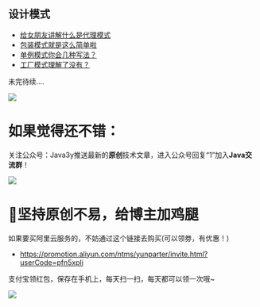 ## 设计模式 ##

- [给女朋友讲解什么是代理模式](https://segmentfault.com/a/1190000014764125)
- [包装模式就是这么简单啦](https://segmentfault.com/a/1190000014771830)
- [单例模式你会几种写法？](https://segmentfault.com/a/1190000014888431)
- [工厂模式理解了没有？](https://segmentfault.com/a/1190000014949595)

未完待续....

![](https://i.imgur.com/cWnmGYD.jpg)

# 如果觉得还不错： #

关注公众号：Java3y推送最新的**原创**技术文章，进入公众号回复“1”加入**Java交流群**！

![](https://user-gold-cdn.xitu.io/2018/2/28/161dc06a373e4f4d?w=258&h=258&f=jpeg&s=27005)


# :sparkling_heart:坚持原创不易，给博主加鸡腿 #


如果要买阿里云服务的，不妨通过这个链接去购买(可以领劵，有优惠！)

- https://promotion.aliyun.com/ntms/yunparter/invite.html?userCode=pfn5xpli



支付宝领红包，保存在手机上，每天扫一扫，每天都可以领一次哦~


![](https://user-gold-cdn.xitu.io/2018/11/18/16726109849ec9ec?w=567&h=852&f=jpeg&s=76745)

